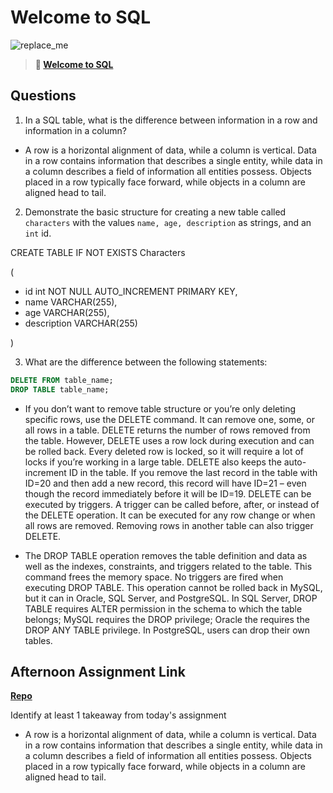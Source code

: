 # Welcome to SQL

![replace_me](https://codeworks.blob.core.windows.net/public/assets/img/illustrations/placeholder.svg)

> **📖 [Welcome to SQL](https://codeworksacademy.com/fs-student-guide/resources/wk11/01-MySQL-GettingStarted)**

## Questions

1. In a SQL table, what is the difference between information in a row and information in a column?
- A row is a horizontal alignment of data, while a column is vertical. Data in a row contains information that describes a single entity, while data in a column describes a field of information all entities possess. Objects placed in a row typically face forward, while objects in a column are aligned head to tail.




2. Demonstrate the basic structure for creating a new table called `characters` with the values `name, age, description` as strings, and an `int` id.

CREATE TABLE IF NOT EXISTS Characters

(
  - id int NOT NULL AUTO_INCREMENT PRIMARY KEY,
  - name VARCHAR(255),
  - age VARCHAR(255),
  - description VARCHAR(255)

)




3. What are the difference between the following statements: 
```sql
DELETE FROM table_name;
DROP TABLE table_name;
```

- If you don’t want to remove table structure or you’re only deleting specific rows, use the DELETE command. It can remove one, some, or all rows in a table. DELETE returns the number of rows removed from the table.
However, DELETE uses a row lock during execution and can be rolled back. Every deleted row is locked, so it will require a lot of locks if you’re working in a large table.
DELETE also keeps the auto-increment ID in the table. If you remove the last record in the table with ID=20 and then add a new record, this record will have ID=21 – even though the record immediately before it will be ID=19.
DELETE can be executed by triggers. A trigger can be called before, after, or instead of the DELETE operation. It can be executed for any row change or when all rows are removed. Removing rows in another table can also trigger DELETE.

- The DROP TABLE operation removes the table definition and data as well as the indexes, constraints, and triggers related to the table.
This command frees the memory space.
No triggers are fired when executing DROP TABLE.
This operation cannot be rolled back in MySQL, but it can in Oracle, SQL Server, and PostgreSQL.
In SQL Server, DROP TABLE requires ALTER permission in the schema to which the table belongs; MySQL requires the DROP privilege; Oracle the requires the DROP ANY TABLE privilege. In PostgreSQL, users can drop their own tables.

## Afternoon Assignment Link

**[Repo](https://github.com/Lumine3449/<ASSIGNMENT_REPO>)**

Identify at least 1 takeaway from today's assignment
- A row is a horizontal alignment of data, while a column is vertical. Data in a row contains information that describes a single entity, while data in a column describes a field of information all entities possess. Objects placed in a row typically face forward, while objects in a column are aligned head to tail.